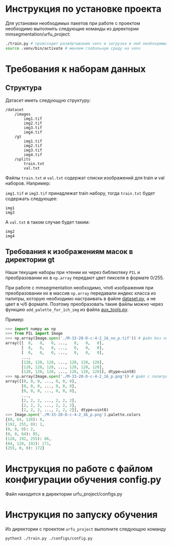 # Инструкция по установке проекта

Для установки необходимых пакетов при работе с проектом необходимо выполнить следующие команды из директории mmsegmentation/urfu_project:

```sh
./train.py # происходит развёртывание venv и загрузка в неё необходимых пакетов
source .venv/bin/activate # меняем глобальную среду на venv
```
# Требования к наборам данных

## Структура

Датасет иметь следующую структуру:
```
/dataset
    /images
        img1.tif
        img2.tif
        img3.tif
        img4.tif
    /gt
        img1.tif
        img2.tif
        img3.tif
        img4.tif
    /splits
        train.txt
        val.txt
```
Файлы `train.txt` и `val.txt` содержат списки изображений для train и val наборов. Например:

`img1.tif` и `img3.tif` принадлежат train набору, тогда `train.txt` будет содержать следующее:
```
img1
img3
```
А `val.txt` в таком случае будет таким:
```
img2
img4
``` 

## Требования к изображениям масок в директории gt

Наши текущие наборы при чтении их через библиотеку `PIL` и преобразовании их в `np.array` передают цвет пикселя в формате 0/255.

При работе с mmsegmentation необходимо, чтоб изображения при преобразовании их в массив `np.array` передавали индекс класса из палитры, которую необходимо настраивать в файле [dataset.py](./dataset.py), а не цвет в ч/б формате. Поэтому преобразовать такие файлы можно через функцию `add_palette_for_1ch_img` из файла [aux_tools.py](./aux_tools.py).

Пример:
```python
>>> import numpy as np
>>> from PIL import Image
>>> np.array(Image.open('./M-33-20-D-c-4-2_16_no_p.tif')) # файл без палитры
array([[  0,   0,   0, ...,   0,   0,   0],
       [  0,   0,   0, ...,   0,   0,   0],
       [  0,   0,   0, ...,   0,   0,   0],
       ...,
       [128, 128, 128, ..., 128, 128, 128],
       [128, 128, 128, ..., 128, 128, 128],
       [128, 128, 128, ..., 128, 128, 128]], dtype=uint8)
>>> np.array(Image.open('./M-33-20-D-c-4-2_16_p.png')) # файл с палитрой
array([[0, 0, 0, ..., 0, 0, 0],
       [0, 0, 0, ..., 0, 0, 0],
       [0, 0, 0, ..., 0, 0, 0],
       ...,
       [2, 2, 2, ..., 2, 2, 2],
       [2, 2, 2, ..., 2, 2, 2],
       [2, 2, 2, ..., 2, 2, 2]], dtype=uint8)
>>> Image.open('./M-33-20-D-c-4-2_16_p.png').palette.colors
{(0, 64, 128): 0, 
(192, 255, 0): 1, 
(0, 0, 0): 2, 
(0, 0, 64): 85, 
(128, 192, 255): 86, 
(64, 128, 192): 171, 
(255, 0, 0): 172}
```



# Инструкция по работе с файлом конфигурации обучения config.py

Файл находится в директории urfu_project/configs.py

# Инструкция по запуску обучения

Из директории с проектом `urfu_project` выполните следующую команду
```sh
python3 ./train.py ./configs/config.py
```
